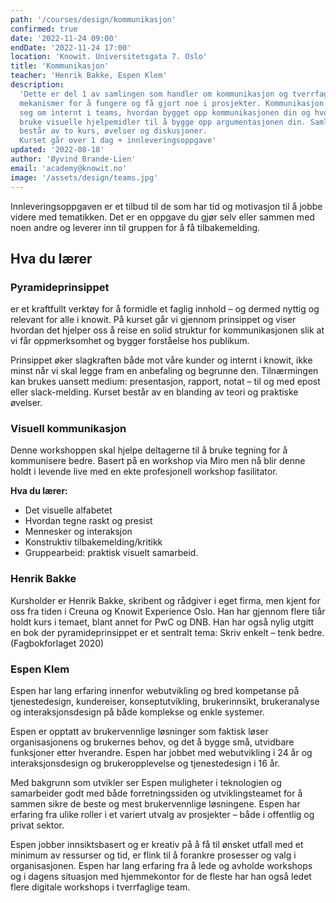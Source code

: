 ```yaml
---
path: '/courses/design/kommunikasjon'
confirmed: true
date: '2022-11-24 09:00'
endDate: '2022-11-24 17:00'
location: 'Knowit. Universitetsgata 7. Oslo'
title: 'Kommunikasjon'
teacher: 'Henrik Bakke, Espen Klem'
description:
  'Dette er del 1 av samlingen som handler om kommunikasjon og tverrfaglige teams. Det er to
  mekanismer for å fungere og få gjort noe i prosjekter. Kommunikasjon dreier
  seg om internt i teams, hvordan bygget opp kommunikasjonen din og hvordan
  bruke visuelle hjelpemidler til å bygge opp argumentasjonen din. Samlingen
  består av to kurs, øvelser og diskusjoner. 
  Kurset går over 1 dag + innleveringsoppgave'
updated: '2022-08-18'
author: 'Øyvind Brande-Lien'
email: 'academy@knowit.no'
image: '/assets/design/teams.jpg'
---
```


Innleveringsoppgaven er et tilbud til de som har tid og motivasjon til å jobbe
videre med tematikken. Det er en oppgave du gjør selv eller sammen med noen
andre og leverer inn til gruppen for å få tilbakemelding.

## Hva du lærer

### Pyramideprinsippet

er et kraftfullt verktøy for å formidle et faglig innhold – og dermed nyttig
og relevant for alle i knowit. På kurset går vi gjennom prinsippet og viser
hvordan det hjelper oss å reise en solid struktur for kommunikasjonen slik at
vi får oppmerksomhet og bygger forståelse hos publikum.

Prinsippet øker slagkraften både mot våre kunder og internt i knowit, ikke
minst når vi skal legge fram en anbefaling og begrunne den. Tilnærmingen kan
brukes uansett medium: presentasjon, rapport, notat – til og med epost eller
slack-melding. Kurset består av en blanding av teori og praktiske øvelser.

### Visuell kommunikasjon

Denne workshoppen skal hjelpe deltagerne til å bruke tegning for å kommunisere
bedre. Basert på en workshop via Miro men nå blir denne holdt i levende live
med en ekte profesjonell workshop fasilitator.

**Hva du lærer:**

- Det visuelle alfabetet
- Hvordan tegne raskt og presist
- Mennesker og interaksjon
- Konstruktiv tilbakemelding/kritikk
- Gruppearbeid: praktisk visuelt samarbeid.

### Henrik Bakke

Kursholder er Henrik Bakke, skribent og rådgiver i eget firma, men kjent for
oss fra tiden i Creuna og Knowit Experience Oslo. Han har gjennom flere tiår
holdt kurs i temaet, blant annet for PwC og DNB. Han har også nylig utgitt en
bok der pyramideprinsippet er et sentralt tema: Skriv enkelt – tenk bedre.
(Fagbokforlaget 2020)

### Espen Klem

Espen har lang erfaring innenfor webutvikling og bred kompetanse på
tjenestedesign, kundereiser, konseptutvikling, brukerinnsikt, brukeranalyse og
interaksjonsdesign på både komplekse og enkle systemer.

Espen er opptatt av brukervennlige løsninger som faktisk løser organisasjonens
og brukernes behov, og det å bygge små, utvidbare funksjoner etter hverandre.
Espen har jobbet med webutvikling i 24 år og interaksjonsdesign og
brukeropplevelse og tjenestedesign i 16 år.

Med bakgrunn som utvikler ser Espen muligheter i teknologien og samarbeider
godt med både forretningssiden og utviklingsteamet for å sammen sikre de beste
og mest brukervennlige løsningene. Espen har erfaring fra ulike roller i et
variert utvalg av prosjekter – både i offentlig og privat sektor.

Espen jobber innsiktsbasert og er kreativ på å få til ønsket utfall med et
minimum av ressurser og tid, er flink til å forankre prosesser og valg i
organisasjonen. Espen har lang erfaring fra å lede og avholde workshops og i
dagens situasjon med hjemmekontor for de fleste har han også ledet flere
digitale workshops i tverrfaglige team.
